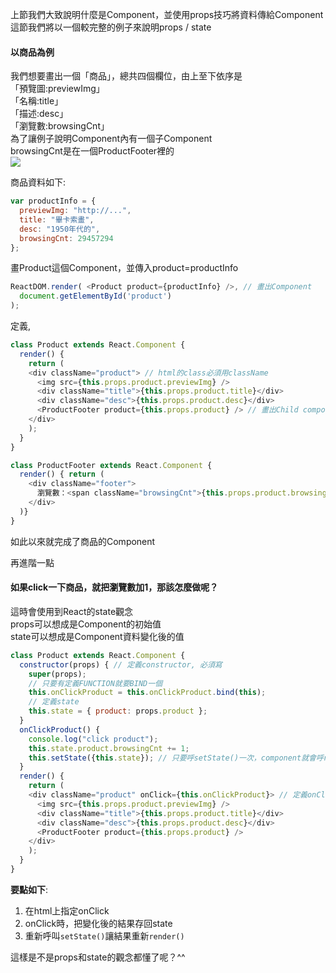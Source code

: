 上節我們大致說明什麼是Component，並使用props技巧將資料傳給Component  
這節我們將以一個較完整的例子來說明props / state  

#### 以商品為例

我們想要畫出一個「商品」，總共四個欄位，由上至下依序是  
「預覽圖:previewImg」  
「名稱:title」  
「描述:desc」  
「瀏覽數:browsingCnt」  
為了讓例子說明Component內有一個子Component  
browsingCnt是在一個ProductFooter裡的  
![](https://tipga.s3-ap-northeast-1.amazonaws.com/0/welson/l_593972503286fe086837e513.png)

商品資料如下:
```js
var productInfo = {
  previewImg: "http://...",
  title: "畢卡索畫",
  desc: "1950年代的",
  browsingCnt: 29457294
};
```
畫Product這個Component，並傳入product=productInfo
```js
ReactDOM.render( <Product product={productInfo} />, // 畫出Component
  document.getElementById('product') 
);
```
定義<Product />, <ProductFooter />
```js
class Product extends React.Component {
  render() {
    return (
    <div className="product"> // html的class必須用className
      <img src={this.props.product.previewImg} />
      <div className="title">{this.props.product.title}</div>
      <div className="desc">{this.props.product.desc}</div>
      <ProductFooter product={this.props.product} /> // 畫出Child component
    </div>
    );
  }
}

class ProductFooter extends React.Component {
  render() { return (
    <div className="footer">
      瀏覽數：<span className="browsingCnt">{this.props.product.browsingCnt}</span>
    </div>
  )}
}
```
如此以來就完成了商品的Component

再進階一點

#### 如果click一下商品，就把瀏覽數加1，那該怎麼做呢？

這時會使用到React的state觀念  
props可以想成是Component的初始值  
state可以想成是Component資料變化後的值  
  
```js
class Product extends React.Component {
  constructor(props) { // 定義constructor, 必須寫
    super(props);
    // 只要有定義FUNCTION就要BIND一個
    this.onClickProduct = this.onClickProduct.bind(this);
    // 定義state
    this.state = { product: props.product };
  }
  onClickProduct() {
    console.log("click product");
    this.state.product.browsingCnt += 1;
    this.setState({this.state}); // 只要呼setState()一次，component就會呼render一次
  }
  render() {
    return (
    <div className="product" onClick={this.onClickProduct}> // 定義onClick
      <img src={this.props.product.previewImg} />
      <div className="title">{this.props.product.title}</div>
      <div className="desc">{this.props.product.desc}</div>
      <ProductFooter product={this.props.product} />
    </div>
    );
  }
}
```
**要點如下**:
1. 在html上指定onClick
2. onClick時，把變化後的結果存回state
3. 重新呼叫`setState()`讓結果重新`render()`
 
這樣是不是props和state的觀念都懂了呢？^^